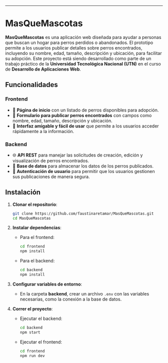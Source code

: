 
---

# MasQueMascotas

**MasQueMascotas** es una aplicación web diseñada para ayudar a personas que buscan un hogar para perros perdidos o abandonados. El prototipo permite a los usuarios publicar detalles sobre perros encontrados, incluyendo su nombre, edad, tamaño, descripción y ubicación, para facilitar su adopción. Este proyecto está siendo desarrollado como parte de un trabajo práctico de la **Universidad Tecnológica Nacional (UTN)** en el curso de **Desarrollo de Aplicaciones Web**.

## Funcionalidades

### Frontend

- 📄 **Página de inicio** con un listado de perros disponibles para adopción.
- 📝 **Formulario para publicar perros encontrados** con campos como nombre, edad, tamaño, descripción y ubicación.
- 🎨 **Interfaz amigable y fácil de usar** que permite a los usuarios acceder rápidamente a la información.

### Backend

- 🌐 **API REST** para manejar las solicitudes de creación, edición y visualización de perros encontrados.
- 💾 **Base de datos** para almacenar los datos de los perros publicados.
- 🔐 **Autenticación de usuario** para permitir que los usuarios gestionen sus publicaciones de manera segura.

## Instalación

1. **Clonar el repositorio**:
    ```bash
    git clone https://github.com/faustinaretamar/MasQueMascotas.git
    cd MasQueMascotas
    ```

2. **Instalar dependencias**:
    - Para el frontend:
      ```bash
      cd frontend
      npm install
      ```
    - Para el backend:
      ```bash
      cd backend
      npm install
      ```

3. **Configurar variables de entorno**:
    - En la carpeta **backend**, crear un archivo `.env` con las variables necesarias, como la conexión a la base de datos.

4. **Correr el proyecto**:
    - Ejecutar el backend:
      ```bash
      cd backend
      npm start
      ```
    - Ejecutar el frontend:
      ```bash
      cd frontend
      npm run dev
      ```
